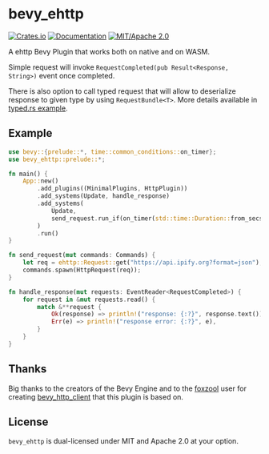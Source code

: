 # bevy_ehttp

[![Crates.io](https://img.shields.io/crates/v/bevy_ehttp)](https://crates.io/crates/bevy_ehttp)
[![Documentation](https://docs.rs/bevy_ehttp/badge.svg)](https://docs.rs/bevy_ehttp)
[![MIT/Apache 2.0](https://img.shields.io/badge/license-MIT%2FApache-blue.svg)](https://github.com/bevy_ehttp/bevy_ehttp#license)

A ehttp Bevy Plugin that works both on native and on WASM.

Simple request will invoke `RequestCompleted(pub Result<Response, String>)` event once completed.

There is also option to call typed request that will allow to deserialize response to given type by using `RequestBundle<T>`. More details available in [typed.rs example](examples/typed.rs).

## Example

```rust
use bevy::{prelude::*, time::common_conditions::on_timer};
use bevy_ehttp::prelude::*;

fn main() {
    App::new()
        .add_plugins((MinimalPlugins, HttpPlugin))
        .add_systems(Update, handle_response)
        .add_systems(
            Update,
            send_request.run_if(on_timer(std::time::Duration::from_secs(1))),
        )
        .run()
}

fn send_request(mut commands: Commands) {
    let req = ehttp::Request::get("https://api.ipify.org?format=json");
    commands.spawn(HttpRequest(req));
}

fn handle_response(mut requests: EventReader<RequestCompleted>) {
    for request in &mut requests.read() {
        match &**request {
            Ok(response) => println!("response: {:?}", response.text()),
            Err(e) => println!("response error: {:?}", e),
        }
    }
}

```

## Thanks

Big thanks to the creators of the Bevy Engine and to the [foxzool](https://github.com/foxzool) user for creating [bevy_http_client](https://github.com/foxzool/bevy_http_client) that this plugin is based on.

## License

`bevy_ehttp` is dual-licensed under MIT and Apache 2.0 at your option.

